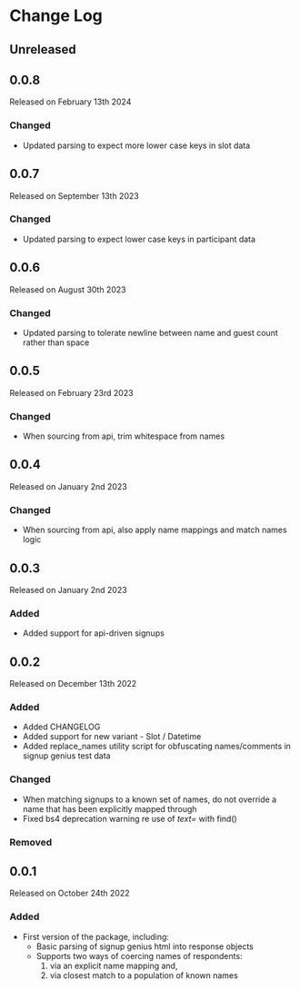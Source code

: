# Change Log

## Unreleased

## 0.0.8

Released on February 13th 2024

### Changed

* Updated parsing to expect more lower case keys in slot data


## 0.0.7

Released on September 13th 2023

### Changed

* Updated parsing to expect lower case keys in participant data


## 0.0.6

Released on August 30th 2023

### Changed

* Updated parsing to tolerate newline between name and guest count rather than space

## 0.0.5

Released on February 23rd 2023

### Changed

* When sourcing from api, trim whitespace from names

## 0.0.4

Released on January 2nd 2023

### Changed
* When sourcing from api, also apply name mappings and match names logic

## 0.0.3

Released on January 2nd 2023

### Added
* Added support for api-driven signups

## 0.0.2

Released on December 13th 2022

### Added

* Added CHANGELOG
* Added support for new variant - Slot / Datetime
* Added replace_names utility script for obfuscating names/comments in signup genius test data

### Changed

* When matching signups to a known set of names, do not override a name that has been explicitly mapped through 
* Fixed bs4 deprecation warning re use of *text=* with find()

### Removed


## 0.0.1

Released on October 24th 2022

### Added

* First version of the package, including:
	* Basic parsing of signup genius html into response objects
	* Supports two ways of coercing names of respondents:
		1. via an explicit name mapping and,
		2. via closest match to a population of known names

